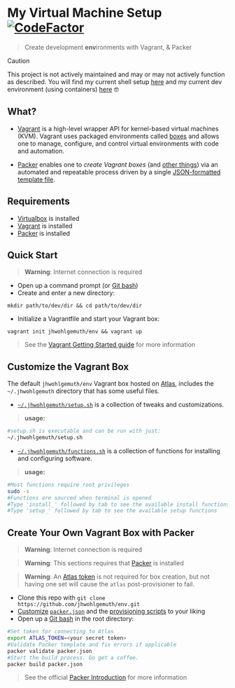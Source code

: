 My Virtual Machine Setup &nbsp;
[![CodeFactor](https://www.codefactor.io/repository/github/jhwohlgemuth/env/badge)](https://www.codefactor.io/repository/github/jhwohlgemuth/env)
===

> Create development **env**ironments with Vagrant, & Packer

> [!CAUTION]
> This project is not actively maintained and may or may not actively function as described. You will find my current shell setup [here](https://github.com/jhwohlgemuth/my-shell-setup) and my current dev environment (using containers) [here](https://github.com/jhwohlgemuth/gold) 🤓

What?
-----

- [Vagrant](https://www.vagrantup.com/) is a high-level wrapper API for kernel-based virtual machines (KVM).
Vagrant uses packaged environments called [boxes](https://docs.vagrantup.com/v2/boxes.html)
and allows one to manage, configure, and control virtual environments with code and automation.

- [Packer](https://packer.io/) enables one to _create Vagrant boxes_
(and [other things](https://packer.io/docs/builders/docker.html))
via an automated and repeatable process driven by a single [JSON-formatted template file](./packer.focal.json).

Requirements
------------
- [Virtualbox](https://www.virtualbox.org/wiki/Downloads) is installed
- [Vagrant](https://www.vagrantup.com/downloads.html) is installed
- [Packer](https://packer.io/) is installed

Quick Start
-----------
> **Warning**: Internet connection is required

- Open up a command prompt (or [Git bash](https://git-scm.com/downloads))
- Create and enter a new directory:
```
mkdir path/to/dev/dir && cd path/to/dev/dir
```
- Initialize a Vagrantfile and start your Vagrant box:
```
vagrant init jhwohlgemuth/env && vagrant up
```

> See the [Vagrant Getting Started guide](https://docs.vagrantup.com/v2/getting-started/index.html) for more information

Customize the Vagrant Box
--------------------------------
The default `jhwohlgemuth/env` Vagrant box hosted on [Atlas](https://atlas.hashicorp.com/jhwohlgemuth/boxes/env),
includes the `~/.jhwohlgemuth` directory that has some useful files.

- [`~/.jhwohlgemuth/setup.sh`](./scripts/setup.sh) is a collection of tweaks and customizations.

> **usage:**
```bash
#setup.sh is executable and can be run with just:
~/.jhwohlgemuth/setup.sh
```

- [`~/.jhwohlgemuth/functions.sh`](./share/functions.sh) is a collection of functions for installing and configuring software.

> **usage:**
```bash
#Most functions require root privileges
sudo -s
#Functions are sourced when terminal is opened
#Type 'install_' followed by tab to see the available install functions
#Type 'setup_' followed by tab to see the available setup functions
```

Create Your Own Vagrant Box with Packer
---------------------------------------
> **Warning**: Internet connection is required

> **Warning**: This sections requires that [Packer](https://packer.io/downloads.html) is installed

> **Warning**: An [Atlas token](https://atlas.hashicorp.com/tutorial/packer-vagrant/0) is not required for box creation, but not having one set will cause the `atlas` post-provisioner to fail.

- Clone this repo with `git clone https://github.com/jhwohlgemuth/env.git`
- [Customize](https://packer.io/docs/templates/introduction.html) [`packer.json`](./packer.json) and the [provisioning scripts](./scripts) to your liking
- Open up a [Git bash](https://git-scm.com/downloads) in the root directory:
```bash
#Set token for connecting to Atlas
export ATLAS_TOKEN=<your secret token>
#Validate Packer template and fix errors if applicable
packer validate packer.json
#Start the build process. Go get a coffee.
packer build packer.json
```

> See the official [Packer Introduction](https://www.packer.io/intro) for more information
